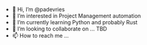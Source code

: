 - 👋 Hi, I’m @padevries
- 👀 I’m interested in Project Management automation
- 🌱 I’m currently learning Python and probably Rust
- 💞️ I’m looking to collaborate on ... TBD 
- 📫 How to reach me ...

<!---
padevries/padevries is a ✨ special ✨ repository because its `README.md` (this file) appears on your GitHub profile.
You can click the Preview link to take a look at your changes.
--->
